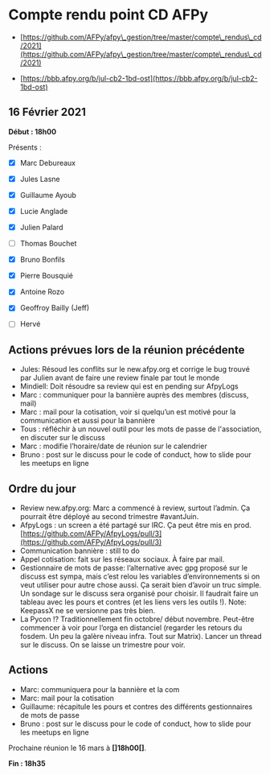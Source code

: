 
# Compte rendu point CD AFPy



- [https://github.com/AFPy/afpy\_gestion/tree/master/compte\_rendus\_cd/2021](https://github.com/AFPy/afpy\_gestion/tree/master/compte\_rendus\_cd/2021)

- [https://bbb.afpy.org/b/jul-cb2-1bd-ost](https://bbb.afpy.org/b/jul-cb2-1bd-ost)





## 16 Février 2021



**Début : 18h00**



Présents :



- [x] Marc Debureaux

- [x] Jules Lasne

- [x] Guillaume Ayoub

- [x] Lucie Anglade

- [x] Julien Palard

- [ ] Thomas Bouchet

- [x] Bruno Bonfils

- [x] Pierre Bousquié

- [x] Antoine Rozo

- [x] Geoffroy Bailly (Jeff)

- [ ] Hervé





## Actions prévues lors de la réunion précédente



   * Jules: Résoud les conflits sur le new.afpy.org et corrige le bug trouvé par Julien avant de faire une review finale par tout le monde
   * Mindiell: Doit résoudre sa review qui est en pending sur AfpyLogs
   * Marc : communiquer pour la bannière auprès des membres (discuss, mail)
   * Marc : mail pour la cotisation, voir si quelqu’un est motivé pour la communication et aussi pour la bannière
   * Tous  : réfléchir à un nouvel outil pour les mots de passe de l'association, en discuter sur le discuss
   * Marc : modifie l’horaire/date de réunion sur le calendrier
   * Bruno : post sur le discuss pour le code of conduct, how to slide pour les meetups en ligne


## Ordre du jour

   * Review new.afpy.org: Marc a commencé à review, surtout l’admin. Ça pourrait être déployé au second trimestre #avantJuin.
   * AfpyLogs : un screen a été partagé sur IRC. Ça peut être mis en prod. [https://github.com/AFPy/AfpyLogs/pull/3](https://github.com/AFPy/AfpyLogs/pull/3)
   * Communication bannière : still to do
   * Appel cotisation: fait sur les réseaux sociaux. À faire par mail.
   * Gestionnaire de mots de passe: l’alternative avec gpg proposé sur le discuss est sympa, mais c’est relou les variables d’environnements si on veut utiliser pour autre chose aussi. Ça serait bien d’avoir un truc simple. Un sondage sur le discuss sera organisé pour choisir. Il faudrait faire un tableau avec les pours et contres (et les liens vers les outils !). Note: KeepassX ne se versionne pas très bien.
   * La Pycon !? Traditionnellement fin octobre/ début novembre. Peut-être commencer à voir pour l’orga en distanciel (regarder les retours du fosdem. Un peu la galère niveau infra. Tout sur Matrix). Lancer un thread sur le discuss. On se laisse un trimestre pour voir.


## Actions

   * Marc: communiquera pour la bannière et la com
   * Marc: mail pour la cotisation
   * Guillaume: récapitule les pours et contres des différents gestionnaires de mots de passe
   * Bruno : post sur le discuss pour le code of conduct, how to slide pour les meetups en ligne




Prochaine réunion le 16 mars à **[]18h00[]**.



**Fin : 18h35**
